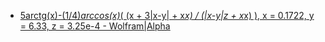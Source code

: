 - [5arctg(x)-(1/4)*arccos(x)*( (x + 3|x-y| + x*x) / (|x-y|z + x*x) ), x = 0.1722, y = 6.33, z = 3.25e-4 - Wolfram|Alpha](https://www.wolframalpha.com/input/?i=5arctg(x)-(1%2F4)*arccos(x)*(+(x+%2B+3%7Cx-y%7C+%2B+x*x)+%2F+(%7Cx-y%7Cz+%2B+x*x)+),+x+%3D+0.1722,+y+%3D+6.33,+z+%3D+3.25e-4)